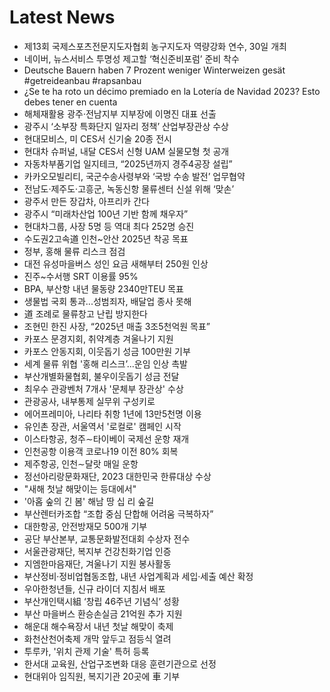 # Latest News
-  제13회 국제스포츠전문지도자협회 농구지도자 역량강화 연수, 30일 개최
-  네이버, 뉴스서비스 투명성 제고할 ‘혁신준비포럼’ 준비 착수
-  Deutsche Bauern haben 7 Prozent weniger Winterweizen gesät #getreideanbau #rapsanbau
-  ¿Se te ha roto un décimo premiado en la Lotería de Navidad 2023? Esto debes tener en cuenta
-  해체재활용 광주·전남지부 지부장에 이명진 대표 선출
-  광주시 ‘소부장 특화단지 일자리 정책’ 산업부장관상 수상
-  현대모비스, 미 CES서 신기술 20종 전시
-  현대차 슈퍼널, 내달 CES서 신형 UAM 실물모형 첫 공개
-  자동차부품기업 일지테크, “2025년까지 경주4공장 설립”
-  카카오모빌리티, 국군수송사령부와 ‘국방 수송 발전’ 업무협약
-  전남도·제주도·고흥군, 녹동신항 물류센터 신설 위해 ‘맞손’
-  광주서 만든 장갑차, 아프리카 간다
-  광주시 “미래차산업 100년 기반 함께 채우자”
-  현대차그룹, 사장 5명 등 역대 최다 252명 승진
-  수도권2고속道 인천~안산 2025년 착공 목표
-  정부, 홍해 물류 리스크 점검
-  대전 유성마을버스 성인 요금 새해부터 250원 인상
-  진주~수서행 SRT 이용률 95%
-  BPA, 부산항 내년 물동량 2340만TEU 목표
-  생물법 국회 통과...성범죄자, 배달업 종사 못해
-  道 조례로 물류창고 난립 방지한다
-  조현민 한진 사장, “2025년 매출 3조5천억원 목표”
-  카포스 문경지회, 취약계층 겨울나기 지원
-  카포스 안동지회, 이웃돕기 성금 100만원 기부
-  세계 물류 위협 '홍해 리스크’...운임 인상 촉발
-  부산개별화물협회, 불우이웃돕기 성금 전달
-  최우수 관광벤처 7개사 '문체부 장관상' 수상
-  관광공사, 내부통제 실무위 구성키로
-  에어프레미아, 나리타 취항 1년에 13만5천명 이용
-  유인촌 장관, 서울역서 '로컬로' 캠페인 시작
-  이스타항공, 청주∼타이베이 국제선 운항 재개
-  인천공항 이용객 코로나19 이전 80% 회복
-  제주항공, 인천∼달랏 매일 운항
-  정선아리랑문화재단, 2023 대한민국 한류대상 수상
-  "새해 첫날 해맞이는 등대에서"
-  '아홉 숲의 긴 봄' 해남 땅 십 리 숲길
-  부산렌터카조합 “조합 중심 단합해 어려움 극복하자”
-  대한항공, 안전방재모 500개 기부
-  공단 부산본부, 교통문화발전대회 수상자 전수
-  서울관광재단, 복지부 건강친화기업 인증
-  지엠한마음재단, 겨울나기 지원 봉사활동
-  부산정비·정비업협동조합, 내년 사업계획과 세입·세출 예산 확정
-  우아한청년들, 신규 라이더 지침서 배포
-  부산개인택시組 ‘창립 46주년 기념식’ 성황
-  부산 마을버스 환승손실금 21억원 추가 지원
-  해운대 해수욕장서 내년 첫날 해맞이 축제
-  화천산천어축제 개막 앞두고 점등식 열려
-  투루카, '위치 관제 기술' 특허 등록
-  한서대 교육원, 산업구조변화 대응 훈련기관으로 선정
-  현대위아 임직원, 복지기관 20곳에 車 기부
